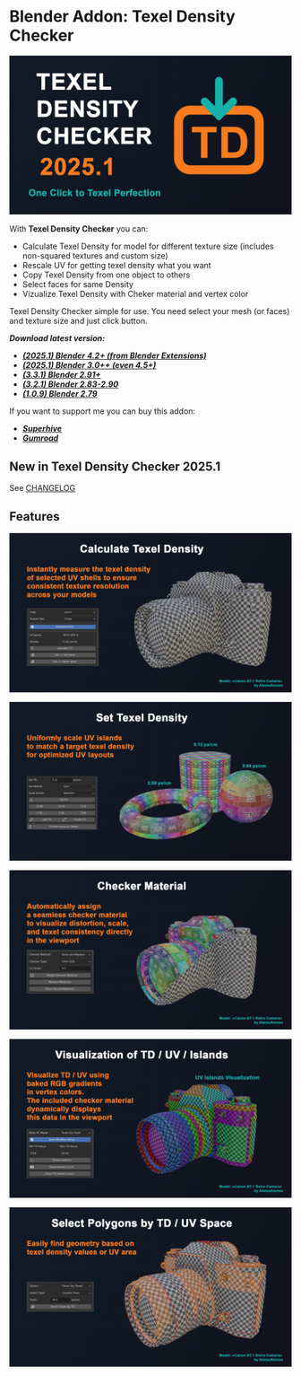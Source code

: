 # Blender Addon: Texel Density Checker

![Cover](/docs/images/cover.png)

With **Texel Density Checker** you can: 

* Calculate Texel Density for model for different texture size (includes non-squared textures and custom size)
* Rescale UV for getting texel density what you want
* Copy Texel Density from one object to others
* Select faces for same Density
* Vizualize Texel Density with Cheker material and vertex color

Texel Density Checker simple for use. You need select your mesh (or faces) and texture size and just click button.

***Download latest version:***

* ***[(2025.1) Blender 4.2+ (from Blender Extensions)](https://extensions.blender.org/add-ons/texel-density-checker/)***
* ***[(2025.1) Blender 3.0++ (even 4.5+)](https://github.com/mrven/Blender-Texel-Density-Checker/raw/master/Releases/texel_density_2025_1.zip)***
* ***[(3.3.1) Blender 2.91+](https://github.com/mrven/Blender-Texel-Density-Checker/raw/master/Releases/Texel_Density_3_3_1_291.zip)***
* ***[(3.2.1) Blender 2.83-2.90](https://github.com/mrven/Blender-Texel-Density-Checker/raw/master/Releases/Texel_Density_3_2_1_283.zip)***
* ***[(1.0.9) Blender 2.79](https://github.com/mrven/Blender-Texel-Density-Checker/raw/master/Releases/Texel_Density_1_0_9_279.zip)***

If you want to support me you can buy this addon:
* ***[Superhive](https://superhivemarket.com/products/texel-density-checker)***
* ***[Gumroad](https://mrven.gumroad.com/l/CEIOR)***

## New in Texel Density Checker 2025.1
See [CHANGELOG](CHANGELOG.md)

## Features

![Calculate](/docs/images/calculate.png)

![Set](/docs/images/set.png)

![Checker](/docs/images/checker.png)

![Bake](/docs/images/bake.png)

![Select](/docs/images/select.png)